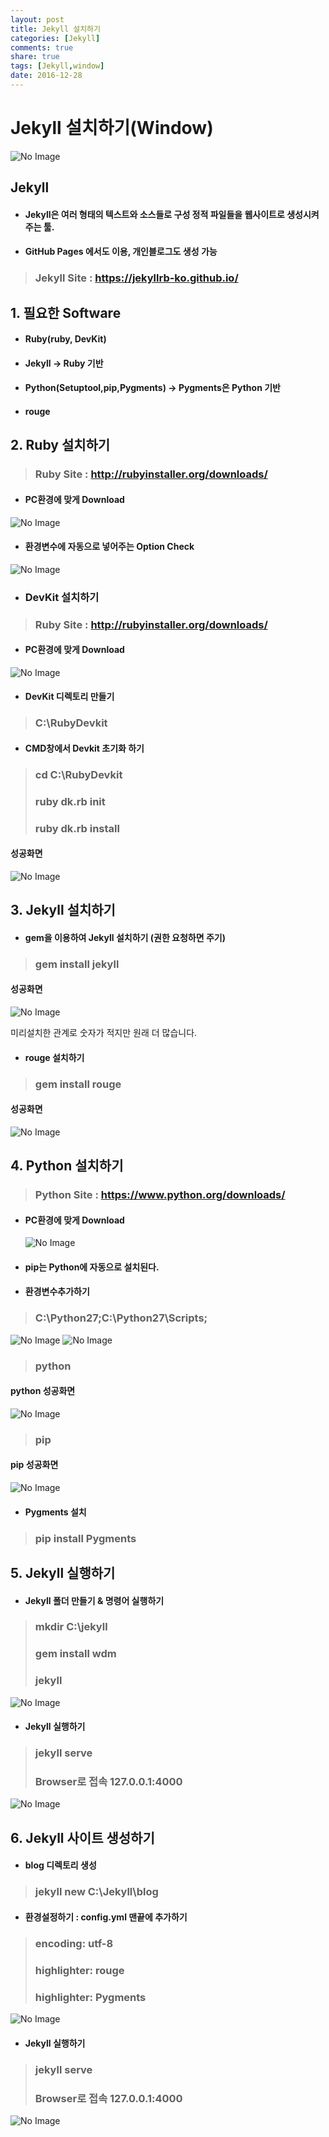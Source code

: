 ```yaml
---
layout: post
title: Jekyll 설치하기
categories: [Jekyll]
comments: true
share: true
tags: [Jekyll,window]
date: 2016-12-28
---
```


# **Jekyll 설치하기(Window)**

![No Image](/assets/20161228/jekyll_logo.png)

## Jekyll

- #### Jekyll은 여러 형태의 텍스트와 소스들로 구성 정적 파일들을 웹사이트로 생성시켜주는 툴.

- #### GitHub Pages 에서도 이용, 개인블로그도 생성 가능
> ### Jekyll Site : https://jekyllrb-ko.github.io/

## 1. 필요한 Software
- #### Ruby(ruby, DevKit)
- #### Jekyll -> **Ruby 기반**
- #### Python(Setuptool,pip,Pygments) -> **Pygments은 Python 기반**
- #### rouge

## 2. Ruby 설치하기
> ### Ruby Site : http://rubyinstaller.org/downloads/

- #### PC환경에 맞게 Download
![No Image](/assets/20161228/ruby_down.PNG)
- #### 환경변수에 자동으로 넣어주는 Option Check
![No Image](/assets/20161228/ruby_path.PNG)

- ### DevKit 설치하기
> ### Ruby Site : http://rubyinstaller.org/downloads/

- #### PC환경에 맞게 Download
![No Image](/assets/20161228/ruby_devkit.PNG)

- #### DevKit 디렉토리 만들기
> ### C:\RubyDevkit

- #### CMD창에서 Devkit 초기화 하기
> ### cd C:\RubyDevkit
> ### ruby dk.rb init  
> ### ruby dk.rb install

  #### 성공화면
  ![No Image](/assets/20161228/ruby_success.PNG)

## 3. Jekyll 설치하기
- #### gem을 이용하여 Jekyll 설치하기 (권한 요청하면 주기)
> ### gem install jekyll

  #### 성공화면
 ![No Image](/assets/20161228/jekyll_down.PNG)

  미리설치한 관계로 숫자가 적지만 원래 더 많습니다.


- #### rouge 설치하기
> ### gem install rouge

  #### 성공화면
  ![No Image](/assets/20161228/rouge_down.PNG)

## 4. Python 설치하기
> ### Python Site : https://www.python.org/downloads/

- #### PC환경에 맞게 Download
  ![No Image](/assets/20161228/python_down.PNG)
- #### pip는 Python에 자동으로 설치된다.
- #### 환경변수추가하기
> ### C:\Python27;C:\Python27\Scripts;

  ![No Image](/assets/20161228/path.PNG)
  ![No Image](/assets/20161228/path2.PNG)

  > ### python

  #### python 성공화면
  ![No Image](/assets/20161228/python_success.PNG)

  > ### pip

  #### pip 성공화면
  ![No Image](/assets/20161228/pip_success.PNG)

- #### Pygments 설치
> ### pip install Pygments

## 5. Jekyll 실행하기
- #### Jekyll 폴더 만들기 & 명령어 실행하기
> ### mkdir C:\jekyll
> ### gem install wdm
> ### jekyll


  ![No Image](/assets/20161228/jekyll_execute.PNG)

- #### Jekyll 실행하기
> ### jekyll serve
> ### Browser로 접속  127.0.0.1:4000

  ![No Image](/assets/20161228/jekyll_browser.PNG)

## 6. Jekyll 사이트 생성하기
- #### blog 디렉토리 생성
> ### jekyll new C:\Jekyll\blog

- #### 환경설정하기 : config.yml 맨끝에 추가하기
> ### encoding: utf-8
> ### highlighter: rouge
> ### highlighter: Pygments

  ![No Image](/assets/20161228/config.PNG)

- #### Jekyll 실행하기
> ### jekyll serve
> ### Browser로 접속  127.0.0.1:4000

  ![No Image](/assets/20161228/jekyll_browser2.PNG)
